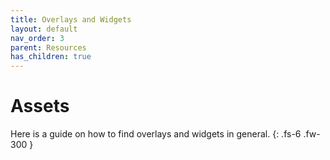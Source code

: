 ```yaml
---
title: Overlays and Widgets
layout: default
nav_order: 3
parent: Resources
has_children: true
---
```


# Assets

Here is a guide on how to find overlays and widgets in general.
{: .fs-6 .fw-300 }
